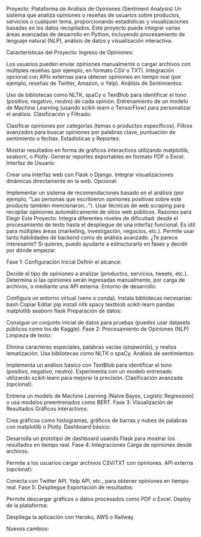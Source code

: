 Proyecto: Plataforma de Análisis de Opiniones (Sentiment Analysis)
Un sistema que analiza opiniones o reseñas de usuarios sobre productos, servicios o cualquier tema, proporcionando estadísticas y visualizaciones basadas en los datos recopilados. Este proyecto puede integrar varias áreas avanzadas de desarrollo en Python, incluyendo procesamiento de lenguaje natural (NLP), análisis de datos y visualización interactiva.

Características del Proyecto:
Ingreso de Opiniones:

Los usuarios pueden enviar opiniones manualmente o cargar archivos con múltiples reseñas (por ejemplo, en formato CSV o TXT).
Integración opcional con APIs externas para obtener opiniones en tiempo real (por ejemplo, reseñas de Twitter, Amazon, o Yelp).
Análisis de Sentimientos:

Uso de bibliotecas como NLTK, spaCy o TextBlob para identificar el tono (positivo, negativo, neutro) de cada opinión.
Entrenamiento de un modelo de Machine Learning (usando scikit-learn o TensorFlow) para personalizar el análisis.
Clasificación y Filtrado:

Clasificar opiniones por categorías (temas o productos específicos).
Filtros avanzados para buscar opiniones por palabras clave, puntuación de sentimiento o fechas.
Estadísticas y Reportes:

Mostrar resultados en forma de gráficos interactivos utilizando matplotlib, seaborn, o Plotly.
Generar reportes exportables en formato PDF o Excel.
Interfaz de Usuario:

Crear una interfaz web con Flask o Django.
Integrar visualizaciones dinámicas directamente en la web.
Opcional:

Implementar un sistema de recomendaciones basado en el análisis (por ejemplo, "Las personas que escribieron opiniones positivas sobre este producto también mencionaron...").
Usar técnicas de web scraping para recopilar opiniones automáticamente de sitios web públicos.
Razones para Elegir Este Proyecto:
Integra diferentes niveles de dificultad: desde el procesamiento de texto hasta el despliegue de una interfaz funcional.
Es útil para múltiples áreas (marketing, investigación, negocios, etc.).
Permite usar tanto habilidades de backend como de análisis avanzado.
¿Te parece interesante? Si quieres, puedo ayudarte a estructurarlo en fases y decidir por dónde empezar. 


Fase 1: Configuración Inicial
Definir el alcance:

Decide el tipo de opiniones a analizar (productos, servicios, tweets, etc.).
Determina si las opiniones serán ingresadas manualmente, por carga de archivos, o mediante una API externa.
Entorno de desarrollo:

Configura un entorno virtual (venv o conda).
Instala bibliotecas necesarias:
bash
Copiar
Editar
pip install nltk spacy textblob scikit-learn pandas matplotlib seaborn flask
Preparación de datos:

Consigue un conjunto inicial de datos para pruebas (puedes usar datasets públicos como los de Kaggle).
Fase 2: Procesamiento de Opiniones (NLP)
Limpieza de texto:

Elimina caracteres especiales, palabras vacías (stopwords), y realiza lematización.
Usa bibliotecas como NLTK o spaCy.
Análisis de sentimientos:

Implementa un análisis básico con TextBlob para identificar el tono (positivo, negativo, neutro).
Experimenta con un modelo entrenado utilizando scikit-learn para mejorar la precisión.
Clasificación avanzada (opcional):

Entrena un modelo de Machine Learning (Naive Bayes, Logistic Regression) o usa modelos preentrenados como BERT.
Fase 3: Visualización de Resultados
Gráficos interactivos:

Crea gráficos como histogramas, gráficos de barras y nubes de palabras con matplotlib o Plotly.
Dashboard básico:

Desarrolla un prototipo de dashboard usando Flask para mostrar los resultados en tiempo real.
Fase 4: Integraciones
Carga de opiniones desde archivos:

Permite a los usuarios cargar archivos CSV/TXT con opiniones.
API externa (opcional):

Conecta con Twitter API, Yelp API, etc., para obtener opiniones en tiempo real.
Fase 5: Despliegue
Exportación de resultados:

Permite descargar gráficos o datos procesados como PDF o Excel.
Deploy de la plataforma:

Despliega la aplicación con Heroku, AWS o Railway.

Nuevos cambios:
